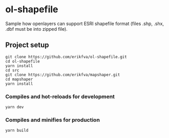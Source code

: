 # ol-shapefile

Sample how openlayers can support ESRI shapefile format (files .shp, .shx, .dbf must be into zipped file).

## Project setup

```
git clone https://github.com/erikfva/ol-shapefile.git
cd ol-shapefile
yarn install
cd src
git clone https://github.com/erikfva/mapshaper.git
cd mapshaper
yarn install
```

### Compiles and hot-reloads for development

```
yarn dev
```

### Compiles and minifies for production

```
yarn build
```
